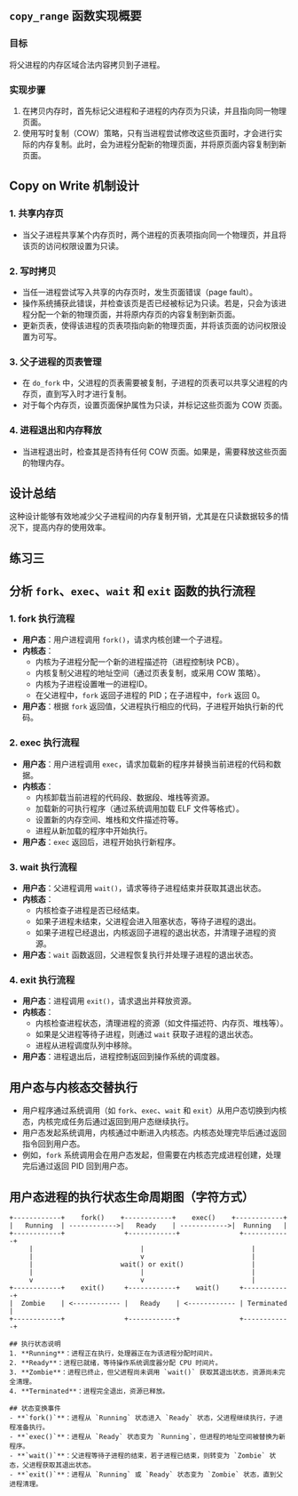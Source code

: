 ## `copy_range` 函数实现概要

### 目标
将父进程的内存区域合法内容拷贝到子进程。

### 实现步骤
1. 在拷贝内存时，首先标记父进程和子进程的内存页为只读，并且指向同一物理页面。
2. 使用写时复制（COW）策略，只有当进程尝试修改这些页面时，才会进行实际的内存复制。此时，会为进程分配新的物理页面，并将原页面内容复制到新页面。

## Copy on Write 机制设计

### 1. 共享内存页
- 当父子进程共享某个内存页时，两个进程的页表项指向同一个物理页，并且将该页的访问权限设置为只读。

### 2. 写时拷贝
- 当任一进程尝试写入共享的内存页时，发生页面错误（page fault）。
- 操作系统捕获此错误，并检查该页是否已经被标记为只读。若是，只会为该进程分配一个新的物理页面，并将原内存页的内容复制到新页面。
- 更新页表，使得该进程的页表项指向新的物理页面，并将该页面的访问权限设置为可写。

### 3. 父子进程的页表管理
- 在 `do_fork` 中，父进程的页表需要被复制，子进程的页表可以共享父进程的内存页，直到写入时才进行复制。
- 对于每个内存页，设置页面保护属性为只读，并标记这些页面为 COW 页面。

### 4. 进程退出和内存释放
- 当进程退出时，检查其是否持有任何 COW 页面。如果是，需要释放这些页面的物理内存。

## 设计总结
这种设计能够有效地减少父子进程间的内存复制开销，尤其是在只读数据较多的情况下，提高内存的使用效率。

## 练习三

## 分析 `fork`、`exec`、`wait` 和 `exit` 函数的执行流程

### 1. **fork 执行流程**
- **用户态**：用户进程调用 `fork()`，请求内核创建一个子进程。
- **内核态**：
  - 内核为子进程分配一个新的进程描述符（进程控制块 PCB）。
  - 内核复制父进程的地址空间（通过页表复制，或采用 COW 策略）。
  - 内核为子进程设置唯一的进程ID。
  - 在父进程中，`fork` 返回子进程的 PID；在子进程中，`fork` 返回 0。
- **用户态**：根据 `fork` 返回值，父进程执行相应的代码，子进程开始执行新的代码。

### 2. **exec 执行流程**
- **用户态**：用户进程调用 `exec`，请求加载新的程序并替换当前进程的代码和数据。
- **内核态**：
  - 内核卸载当前进程的代码段、数据段、堆栈等资源。
  - 加载新的可执行程序（通过系统调用加载 ELF 文件等格式）。
  - 设置新的内存空间、堆栈和文件描述符等。
  - 进程从新加载的程序中开始执行。
- **用户态**：`exec` 返回后，进程开始执行新程序。

### 3. **wait 执行流程**
- **用户态**：父进程调用 `wait()`，请求等待子进程结束并获取其退出状态。
- **内核态**：
  - 内核检查子进程是否已经结束。
  - 如果子进程未结束，父进程会进入阻塞状态，等待子进程的退出。
  - 如果子进程已经退出，内核返回子进程的退出状态，并清理子进程的资源。
- **用户态**：`wait` 函数返回，父进程恢复执行并处理子进程的退出状态。

### 4. **exit 执行流程**
- **用户态**：进程调用 `exit()`，请求退出并释放资源。
- **内核态**：
  - 内核检查进程状态，清理进程的资源（如文件描述符、内存页、堆栈等）。
  - 如果是父进程等待子进程，则通过 `wait` 获取子进程的退出状态。
  - 进程从进程调度队列中移除。
- **用户态**：进程退出后，进程控制返回到操作系统的调度器。

## 用户态与内核态交替执行
- 用户程序通过系统调用（如 `fork`、`exec`、`wait` 和 `exit`）从用户态切换到内核态，内核完成任务后通过返回到用户态继续执行。
- 用户态发起系统调用，内核通过中断进入内核态。内核态处理完毕后通过返回指令回到用户态。
- 例如，`fork` 系统调用会在用户态发起，但需要在内核态完成进程创建，处理完后通过返回 PID 回到用户态。

## 用户态进程的执行状态生命周期图（字符方式）

```plaintext
+------------+    fork()    +------------+    exec()    +------------+
|   Running  | ------------>|   Ready    | ------------>|  Running   |
+------------+               +------------+               +------------+
     |                           |                           |
     |                           v                           |
     |                      wait() or exit()                 |
     |                           |                           |
     v                           v                           |
+------------+    exit()     +------------+    wait()     +------------+
|  Zombie    | <------------ |   Ready    | <------------ | Terminated |
+------------+               +------------+               +------------+

## 执行状态说明
1. **Running**：进程正在执行，处理器正在为该进程分配时间片。
2. **Ready**：进程已就绪，等待操作系统调度器分配 CPU 时间片。
3. **Zombie**：进程已终止，但父进程尚未调用 `wait()` 获取其退出状态，资源尚未完全清理。
4. **Terminated**：进程完全退出，资源已释放。

## 状态变换事件
- **`fork()`**：进程从 `Running` 状态进入 `Ready` 状态，父进程继续执行，子进程准备执行。
- **`exec()`**：进程从 `Ready` 状态变为 `Running`，但进程的地址空间被替换为新程序。
- **`wait()`**：父进程等待子进程的结束，若子进程已结束，则转变为 `Zombie` 状态，父进程获取其退出状态。
- **`exit()`**：进程从 `Running` 或 `Ready` 状态变为 `Zombie` 状态，直到父进程清理。

